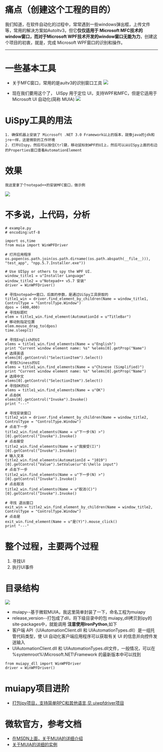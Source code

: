 # 痛点（创建这个工程的目的）
我们知道，在软件自动化的过程中，常常遇到一些windows弹出框，上传文件等，常用的解决方案如AutoItv3，但它**仅仅适用于 Microsoft MFC技术的window窗口，而对于Microsoft WPF技术开发的window窗口无能为力**，创建这个项目的初衷，就是，完成 Microsoft WPF窗口的识别和操作。

* * *
# 一些基本工具

- 关于MFC窗口，常用的是auitv3的识别窗口工具   ![](https://github.com/RockFeng0/muiapy/raw/master/pic//20170421171813163.png)

- 现在我们要用这个了， UISpy 用于定位 UI，支持WPF和MFC，但是它适用于Microsoft UI 自动化(简称 MUIA) ![](https://github.com/RockFeng0/muiapy/raw/master/pic//20170421171813164.png)

# UiSpy工具的用法
	1. 确保机器上安装了 Microsoft .NET 3.0 Framework以上的版本，就像java的jdk和jre一样，这是微软的工作环境
	2. 打开UIspy，然后可以按住Ctrl键，移动鼠标到WPF的UI上，然后可以从UISpy上面的右边的Properties窗口查看AutomationElement	
	
# 效果
	我这里拿了个notepad++的安装MFC窗口，做示例
![](https://github.com/RockFeng0/muiapy/raw/master/pic//example.gif)

# 不多说，上代码，分析
```
# example.py
# encoding:utf-8

import os,time
from muia import WinWPFDriver

# 打开应用程序
os.popen(os.path.join(os.path.dirname((os.path.abspath(__file__))), "test_app", "npp.5.7.Installer.exe"))

# Use UISpy or others to spy the WPF UI.
window_title1 = u"Installer Language"
window_title2 = u"Notepad++ v5.7 安装"    
driver = WinWPFDriver()

# 寻找notepad++窗口，后面的参数，是通过UiSpy工具获取的
title1_win = driver.find_element_by_children(Name = window_title1, ControlType = "ControlType.Window")
dpos = (400,400)
# 寻找标题栏
elem = title1_win.find_element(AutomationId = u"TitleBar")
# 移动到指定位置    
elem.mouse_drag_to(dpos)    
time.sleep(1)

# 寻找English的UI 
elems = title1_win.find_elements(Name = u"English")
print "Current window element name: %s" %elems[0].getProp("Name")
# 选择英语
elems[0].getControl("SelectionItem").Select()
# 寻找Chiness的UI
elems = title1_win.find_elements(Name = u"Chinese (Simplified)")
print "Current window element name: %s" %elems[0].getProp("Name")
# 选择中文
elems[0].getControl("SelectionItem").Select()
# 寻找OK的UI
elems = title1_win.find_elements(Name = u"OK")
# 点击OK
elems[0].getControl("Invoke").Invoke()
print "---"

# 寻找安装窗口
title2_win = driver.find_element_by_children(Name = window_title2, ControlType = "ControlType.Window")
# 点击下一步
title2_win.find_elements(Name = u"下一步(N) >")[0].getControl("Invoke").Invoke()
# 点击接受
title2_win.find_elements(Name = u"我接受(I)")[0].getControl("Invoke").Invoke()
# 输入文本
title2_win.find_elements(AutomationId = "1019")[0].getControl("Value").SetValue(ur"d:\hello input")
# 点击下一步
title2_win.find_elements(Name = u"下一步(N) >")[0].getControl("Invoke").Invoke()
# 点击取消
title2_win.find_elements(Name = u"取消(C)")[0].getControl("Invoke").Invoke()

# 寻找 退出窗口
exit_win = title2_win.find_element_by_children(Name = window_title2, ControlType = "ControlType.Window")
# 点击是
exit_win.find_element(Name = u"是(Y)").mouse_click()
print "---"
```

# 整个过程，主要两个过程
1. 寻找UI		
2. 执行UI事件

# 目录结构
![](https://github.com/RockFeng0/muiapy/raw/master/pic//20170421171813165.png)

- muiapy--基于微软MUIA，我这里简单封装了一下，命名工程为muiapy
- release_version--打包成了dll，将下级目录中的包 muiapy_dll拷贝到ipy的site-packages中，就能调用 **注意使用IronPython**,如下
- 客户端 API（UIAutomationClient.dll 和 UIAutomationTypes.dll）是一组托管代码类型，使 UI 自动化客户端应用程序可以获取有关 UI 的信息并向控件发送输入
- UIAutomationClient.dll 和 UIAutomationTypes.dll文件，一般情况，可以在 %systemroot%\Microsoft.NET\Framework 的最新版本中可以找到

```
from muiapy_dll import WinWPFDriver
driver = WinWPFDriver()
```

# muiapy项目进阶
- [打包ipy项目，支持简单RPC和其他语言,见 uiwpfdriver项目](https://github.com/RockFeng0/uiwpfdriver)

# 微软官方，参考文档
- [在MSDN上面，关于MUIA的详细介绍](https://docs.microsoft.com/zh-cn/dotnet/framework/ui-automation/ui-automation-fundamentals)
- [关于MUIA的详细的实例](https://msdn.microsoft.com/zh-cn/magazine/dd483216.aspx)

				
